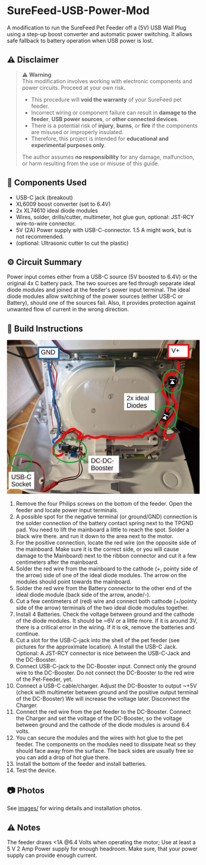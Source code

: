 # SureFeed-USB-Power-Mod
A modification to run the SureFeed Pet Feeder off a (5V) USB Wall Plug using a step-up boost converter and automatic power switching. 
It allows safe fallback to battery operation when USB power is lost.

## ⚠️ Disclaimer

> ⚠️ **Warning**  
> This modification involves working with electronic components and power circuits. Proceed at your own risk.
>
> - This procedure will **void the warranty** of your SureFeed pet feeder.  
> - Incorrect wiring or component failure can result in **damage to the feeder**, **USB power sources**, or **other connected devices**.  
> - There is a potential risk of **injury**, **burns**, or **fire** if the components are misused or improperly insulated.  
> - Therefore, this project is intended for **educational and experimental purposes only**.
>
> The author assumes **no responsibility** for any damage, malfunction, or harm resulting from the use or misuse of this guide.

## 🔧 Components Used

- USB-C jack (breakout)
- XL6009 boost converter (set to 6.4V)
- 2x XL74610 ideal diode modules
- Wires, solder, drills/cutter, multimeter, hot glue gun, optional: JST-RCY wire-to-wire connector.
- 5V (2A) Power supply with USB-C-connector. 1.5 A might work, but is not recommended.
- (optional: Ultrasonic cutter to cut the plastic)

## ⚙️ Circuit Summary

Power input comes either from a USB-C source (5V boosted to 6.4V) or the original 4x C battery pack. The two sources are fed through separate ideal diode modules and joined at the feeder's power input terminal.
The ideal diode modules allow switching of the power sources (either USB-C or Battery), should one of the sources fail. Also, it provides protection against unwanted flow of current in the wrong direction. 

## 📝 Build Instructions

![Schematic of the connections](images/Wiring.png)

1. Remove the four Philips screws on the bottom of the feeder. Open the feeder and locate power input terminals. 
2. A possible spot for the negative terminal (or ground/GND) connection is the solder connection of the battery contact spring next to the TPGND pad. You need to lift the mainboard a little to reach the spot. Solder a black wire there. and run it down to the area next to the motor.
3. For the positive connection, locate the red wire (on the opposite side of the mainboard. Make sure it is the correct side, or you will cause damage to the Mainboard) next to the ribbon connector and cut it a few centimeters after the mainboard.    
4. Solder the red wire from the mainboard to the cathode (+, pointy side of the arrow) side of one of the ideal diode modules. The arrow on the modules should point towards the mainboard.
5. Solder the red wire from the Battery connector to the other end of the ideal diode module (back side of the arrow, anode/-).
6. Cut a few centimeters of (red) wire and connect both cathode (+/pointy side of the arrow) terminals of the two ideal diode modules together.
7. Install 4 Batteries. Check the voltage between ground and the cathode of the diode modules. It should be ~6V or a little more. If it is around 3V, there is a critical error in the wiring. If it is ok, remove the batteries and continue.
8. Cut a slot for the USB-C-jack into the shell of the pet feeder (see pictures for the approximate location). A  Install the USB-C Jack. Optional: A JST-RCY connector is nice between the USB-C-Jack and the DC-Booster.
9. Connect USB-C-jack to the DC-Booster input. Connect only the ground wire to the DC-Booster. Do not connect the DC-Booster to the red wire of the Pet-Feeder, yet.
10. Connect a USB-C cable/charger. Adjust the DC-Booster to output ~+5V (check with multimeter between ground and the positive output terminal of the DC-Booster) We will increase the voltage later. Disconnect the Charger.
11. Connect the red wire from the pet feeder to the DC-Booster. Connect the Charger and set the voltage of the DC-Booster, so the voltage between ground and the cathode of the diode modules is around 6.4 volts.
12. You can secure the modules and the wires with hot glue to the pet feeder. The components on the modules need to dissipate heat so they should face away from the surface. The back sides are usually free so you can add a drop of hot glue there.
13. Install the bottom of the feeder and install batteries.
14. Test the device.

## 📷 Photos

See [images/](images/) for wiring details and installation photos.

## ⚠️ Notes

The feeder draws <1A @6.4 Volts when operating the motor; Use at least a 5 V 2 Amp Power supply for enough headroom. Make sure, that your power supply can provide enough current.